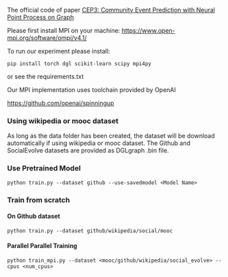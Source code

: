 The official code of paper [CEP3: Community Event Prediction with Neural Point Process on Graph](https://openreview.net/forum?id=sfc0rjCBqS_)

Please first install MPI on your machine:
<https://www.open-mpi.org/software/ompi/v4.1/>

To run our experiment please install:
```
pip install torch dgl scikit-learn scipy mpi4py
```
or see the requirements.txt 

Our MPI implementation uses toolchain provided by OpenAI

<https://github.com/openai/spinningup>


### Using wikipedia or mooc dataset
As long as the data folder has been created, the dataset will be download automatically if using wikipedia or mooc dataset.
The Github and SocialEvolve datasets are provided as DGLgraph .bin file.

### Use Pretrained Model

```
python train.py --dataset github --use-savedmodel <Model Name>
```

### Train from scratch

#### On Github dataset

```
python train.py --dataset github/wikipedia/social/mooc
```

#### Parallel Parallel Training
```
python train_mpi.py --dataset <mooc/github/wikipedia/social_evolve> --cpus <num_cpus>
```


